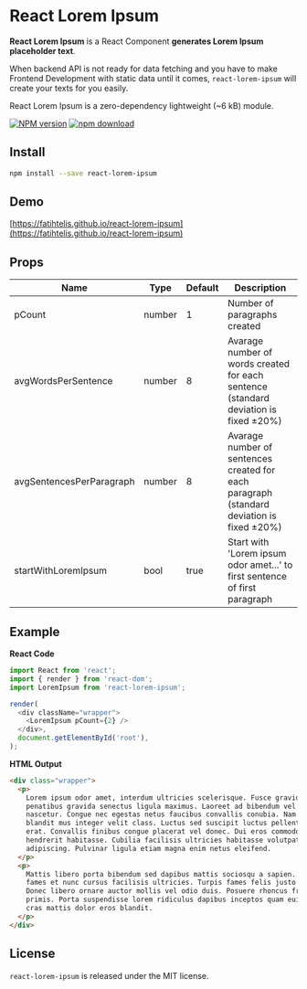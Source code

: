 # React Lorem Ipsum

**React Lorem Ipsum** is a React Component **generates Lorem Ipsum placeholder text**.

When backend API is not ready for data fetching and you have to make Frontend Development with static data until it comes, `react-lorem-ipsum` will create your texts for you easily.

React Lorem Ipsum is a zero-dependency lightweight (~6 kB) module.

[![NPM version][npm-image]][npm-url]
[![npm download][download-image]][download-url]

[npm-image]: https://img.shields.io/npm/v/react-lorem-ipsum.svg?style=flat-square
[npm-url]: https://npmjs.org/package/react-lorem-ipsum
[download-image]: https://img.shields.io/npm/dm/react-lorem-ipsum.svg?style=flat-square
[download-url]: https://npmjs.org/package/react-lorem-ipsum

## Install

```bash
npm install --save react-lorem-ipsum
```

## Demo

[https://fatihtelis.github.io/react-lorem-ipsum](https://fatihtelis.github.io/react-lorem-ipsum)

## Props

| Name                     | Type   | Default | Description                                                                               |
| ------------------------ | ------ | ------- | ----------------------------------------------------------------------------------------- |
| pCount                   | number | 1       | Number of paragraphs created                                                              |
| avgWordsPerSentence      | number | 8       | Avarage number of words created for each sentence (standard deviation is fixed ±20%)      |
| avgSentencesPerParagraph | number | 8       | Avarage number of sentences created for each paragraph (standard deviation is fixed ±20%) |
| startWithLoremIpsum      | bool   | true    | Start with 'Lorem ipsum odor amet...' to first sentence of first paragraph                |

## Example

**React Code**

```js
import React from 'react';
import { render } from 'react-dom';
import LoremIpsum from 'react-lorem-ipsum';

render(
  <div className="wrapper">
    <LoremIpsum pCount={2} />
  </div>,
  document.getElementById('root'),
);
```

**HTML Output**

```html
<div class="wrapper">
  <p>
    Lorem ipsum odor amet, interdum ultricies scelerisque. Fusce gravida tellus condimentum
    penatibus gravida senectus ligula maximus. Laoreet ad bibendum vel facilisis lacinia sem
    nascetur. Congue nec egestas netus faucibus convallis conubia. Nam potenti porttitor dignissim
    blandit mus integer velit class. Luctus sed suscipit luctus pellentesque massa ultrices senectus
    erat. Convallis finibus congue placerat vel donec. Dui eros commodo arcu lobortis ad mattis
    hendrerit habitasse. Cubilia facilisis ultricies habitasse volutpat mattis eros suscipit
    adipiscing. Pulvinar ligula etiam magna enim netus eleifend.
  </p>
  <p>
    Mattis libero porta bibendum sed dapibus mattis sociosqu a sapien. Etiam cras ante venenatis
    fames et nunc cursus facilisis ultricies. Turpis fames felis justo rhoncus donec fermentum.
    Donec libero ornare auctor mollis vel odio duis. Posuere rhoncus fringilla proin egestas diam
    primis. Porta suspendisse lorem ridiculus dapibus inceptos quam euismod risus. Proin nec sed
    cras mattis dolor eros blandit.
  </p>
</div>
```

## License

`react-lorem-ipsum` is released under the MIT license.
